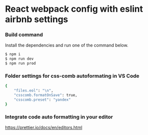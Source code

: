 # React webpack config with eslint airbnb settings

### Build command

Install the dependencies and run one of the command below.

```sh
$ npm i
$ npm run dev
$ npm run prod
```

### Folder settings for css-comb autoformating in VS Code

```sh
{
    "files.eol": "\n",
    "csscomb.formatOnSave": true,
    "csscomb.preset": "yandex"
}
```

### Integrate code auto formatting in your editor

https://prettier.io/docs/en/editors.html

